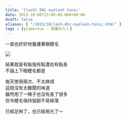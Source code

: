 ```yaml
---
title: '[lash] DHC eyelash tonic'
date: 2013-10-08T23:00:00.000+08:00
draft: false
aliases: [ "/2013/10/lash-dhc-eyelash-tonic.html" ]
tags : [glamorous - 保養おたく]
---
```


一直也好好地養護著眼睫毛  

![](/images/dhceyelash.jpg)

結果就是有點強有點濃也有點長  
不論上下眼睫毛都是  
  
每天使用兩次，不太麻煩  
這枝沒有太難聞的味道  
雖然用了一陣子也沒有長了很多  
但令睫毛保持強韌不易掉落  
  
已經足夠了，也已經用光了～
